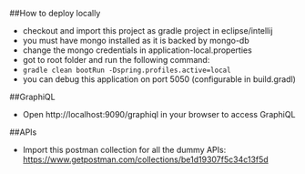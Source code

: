 ##How to deploy locally
 - checkout and import this project as gradle project in eclipse/intellij
 - you must have mongo installed as it is backed by mongo-db
 - change the mongo credentials in application-local.properties 
 - got to root folder and run the following command:
  - `gradle clean bootRun -Dspring.profiles.active=local`
 - you can debug this application on port 5050 (configurable in build.gradl)


##GraphiQL
 - Open http://localhost:9090/graphiql in your browser to access GraphiQL


##APIs
 - Import this postman collection for all the dummy APIs: https://www.getpostman.com/collections/be1d19307f5c34c13f5d